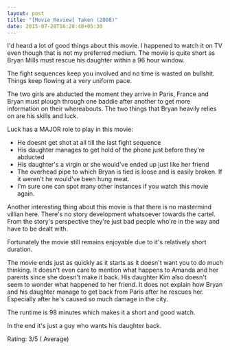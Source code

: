 ```yaml
---
layout: post
title: "[Movie Review] Taken (2008)"
date: 2015-07-28T16:28:48+05:30
---
```


I'd heard a lot of good things about this movie.
I happened to watch it on TV even though that is not my preferred medium.
The movie is quite short as Bryan Mills must rescue his daughter within a 96 hour window.

The fight sequences keep you involved and no time is wasted on bullshit.
Things keep flowing at a very uniform pace.

The two girls are abducted the moment they arrive in Paris, France and Bryan must plough through one baddie after another to get more information on their whereabouts.
The two things that Bryan heavily relies on are his skills and luck.

Luck has a MAJOR role to play in this movie:

* He doesnt get shot at all till the last fight sequence
* His daughter manages to get hold of the phone just before they're abducted
* His daughter's a virgin or she would've ended up just like her friend
* The overhead pipe to which Bryan is tied is loose and is easily broken. If it weren't he would've been hung meat.
* I'm sure one can spot many other instances if you watch this movie again.

Another interesting thing about this movie is that there is no mastermind villian here.
There's no story development whatsoever towards the cartel.
From the story's perspective they're just bad people who're in the way and have to be dealt with.

Fortunately the movie still remains enjoyable due to it's relatively short duration.

The movie ends just as quickly as it starts as it doesn't want you to do much thinking.
It doesn't even care to mention what happens to Amanda and her parents since she doesn't make it back.
His daughter Kim also doesn't seem to wonder what happened to her friend.
It does not explain how Bryan and his daughter manage to get back from Paris after he rescues her.
Especially after he's caused so much damage in the city.

The runtime is 98 minutes which makes it a short and good watch.

In the end it's just a guy who wants his daughter back.

Rating: 3/5 ( Average)
